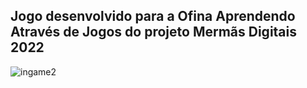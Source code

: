 ## Jogo desenvolvido para a Ofina Aprendendo Através de Jogos do projeto Mermãs Digitais 2022

![ingame2](https://user-images.githubusercontent.com/43351859/193393497-5b05d600-12b1-4bfb-9bce-ce0350d1f7f2.png)
